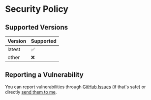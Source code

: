 # Security Policy

## Supported Versions


| Version | Supported          |
| ------- | ------------------ |
| latest  | :white_check_mark: |
| other   | :x:                |

## Reporting a Vulnerability

You can report vulnerabilities through [GitHub Issues](https://github.com/janmml/janmBot/issues) (if that's safe) or directly [send them to me](https://janm.ml/contact).
